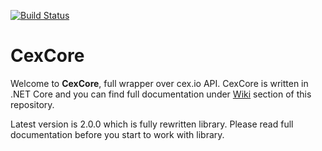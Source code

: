[![Build Status](https://dev.azure.com/ryukote/CexCore/_apis/build/status/Ryukote.CexCore%20(1)?branchName=master)](https://dev.azure.com/ryukote/CexCore/_build/latest?definitionId=2&branchName=master)

# CexCore

Welcome to **CexCore**, full wrapper over cex.io API.
CexCore is written in .NET Core and you can find full documentation under [Wiki](https://github.com/Ryukote/CexCore/wiki) section of this repository.

Latest version is 2.0.0 which is fully rewritten library.
Please read full documentation before you start to work with library.
